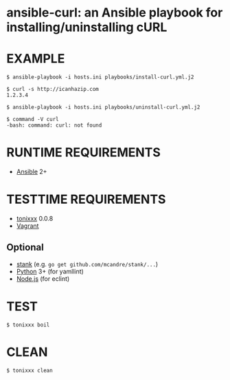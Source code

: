# ansible-curl: an Ansible playbook for installing/uninstalling cURL

# EXAMPLE

```console
$ ansible-playbook -i hosts.ini playbooks/install-curl.yml.j2

$ curl -s http://icanhazip.com
1.2.3.4

$ ansible-playbook -i hosts.ini playbooks/uninstall-curl.yml.j2

$ command -V curl
-bash: command: curl: not found
```

# RUNTIME REQUIREMENTS

* [Ansible](https://www.ansible.com/) 2+

# TESTTIME REQUIREMENTS

* [tonixxx](https://github.com/mcandre/tonixxx) 0.0.8
* [Vagrant](https://www.vagrantup.com/)

## Optional

* [stank](https://github.com/mcandre/stank) (e.g. `go get github.com/mcandre/stank/...`)
* [Python](https://www.python.org) 3+ (for yamllint)
* [Node.js](https://nodejs.org/en/) (for eclint)

# TEST

```console
$ tonixxx boil
```

# CLEAN

```console
$ tonixxx clean
```
